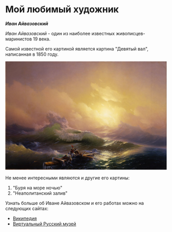 # Мой любимый художник
_**Иван Айвазовский**_

_Иван Айвазовский_ - один из наиболее известных живописцев-маринистов 19 века.

Самой известной его картиной является картина "Девятый вал", написанная в 1850 году.

![Девятый вал](/9wave.jpg)

Не менее интересными являются и другие его картины:
1. "Буря на море ночью"
2. "Неаполитанский залив"

Узнать больше об Иване Айвазовском и его работах можно на следующих сайтах:
- [Википедия](https://ru.wikipedia.org/wiki/%D0%90%D0%B9%D0%B2%D0%B0%D0%B7%D0%BE%D0%B2%D1%81%D0%BA%D0%B8%D0%B9,_%D0%98%D0%B2%D0%B0%D0%BD_%D0%9A%D0%BE%D0%BD%D1%81%D1%82%D0%B0%D0%BD%D1%82%D0%B8%D0%BD%D0%BE%D0%B2%D0%B8%D1%87)
- [Виртуальный Русский музей](https://rusmuseumvrm.ru/reference/classifier/author/ayvazovsky_ik/index.php)